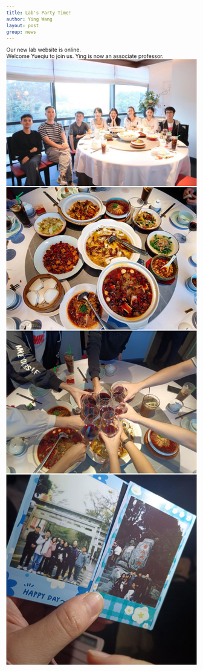 ```yaml
---
title: Lab's Party Time!
author: Ying Wang
layout: post
group: news
---
```


Our new lab website is online.  
Welcome Yueqiu to join us.
Ying is now an associate professor.
 <img src="/docs/images/partytime01.jpg" alt="Day 1" class="img-fluid">
 <img src="/docs/images/partytime02.jpg" alt="Day 1" class="img-fluid">
 <img src="/docs/images/partytime03.jpg" alt="Day 1" class="img-fluid">
 <img src="/docs/images/partytime04.jpg" alt="Day 1" class="img-fluid">

 <!-- <img src="..." alt="Day 1" class="img-fluid"> -->

